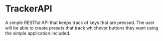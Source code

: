 # TrackerAPI
A simple RESTful API that keeps track of keys that are pressed. The user will be able to create presets that track whichever buttons they want using the simple application included.
